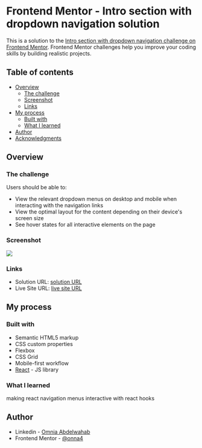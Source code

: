 # Frontend Mentor - Intro section with dropdown navigation solution

This is a solution to the [Intro section with dropdown navigation challenge on Frontend Mentor](https://www.frontendmentor.io/challenges/intro-section-with-dropdown-navigation-ryaPetHE5). Frontend Mentor challenges help you improve your coding skills by building realistic projects. 

## Table of contents

- [Overview](#overview)
  - [The challenge](#the-challenge)
  - [Screenshot](#screenshot)
  - [Links](#links)
- [My process](#my-process)
  - [Built with](#built-with)
  - [What I learned](#what-i-learned)
- [Author](#author)
- [Acknowledgments](#acknowledgments)


## Overview

### The challenge

Users should be able to:

- View the relevant dropdown menus on desktop and mobile when interacting with the navigation links
- View the optimal layout for the content depending on their device's screen size
- See hover states for all interactive elements on the page

### Screenshot

![](./screenshot.jpg)


### Links

- Solution URL: [solution URL](https://www.frontendmentor.io/solutions/react-intro-section-with-drop-down-nav-menu-nbJKW8jSKs)
- Live Site URL: [live site URL](https://github.com/onna4/react-intro-section-with-drop-down-navigation-menu)

## My process

### Built with

- Semantic HTML5 markup
- CSS custom properties
- Flexbox
- CSS Grid
- Mobile-first workflow
- [React](https://reactjs.org/) - JS library


### What I learned

making react navigation menus interactive with react hooks

## Author

- Linkedin - [Omnia Abdelwahab](https://www.linkedin.com/in/omnia-abdelwahab-170306249)
- Frontend Mentor - [@onna4](https://www.frontendmentor.io/profile/onna4)

